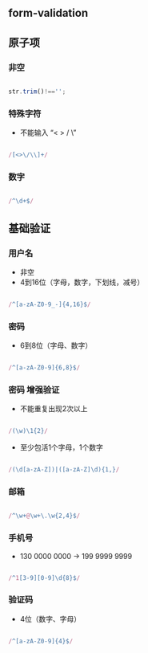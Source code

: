 ## form-validation

## 原子项

### 非空

```js

str.trim()!=='';

```

### 特殊字符

- 不能输入 “< > /  \”

```js

/[<>\/\\]+/

```

### 数字

```js

/^\d+$/

```



## 基础验证

### 用户名

- 非空
- 4到16位（字母，数字，下划线，减号）

```js

/^[a-zA-Z0-9_-]{4,16}$/

```


### 密码

- 6到8位（字母、数字）

```js

/^[a-zA-Z0-9]{6,8}$/

```

### 密码 增强验证

- 不能重复出现2次以上

```js

/(\w)\1{2}/

```


- 至少包活1个字母，1个数字

```js

/(\d[a-zA-Z])|([a-zA-Z]\d){1,}/

```



### 邮箱 


```js

/^\w+@\w+\.\w{2,4}$/

```



### 手机号

- 130 0000 0000 -> 199 9999 9999

```js

/^1[3-9][0-9]\d{8}$/

```

### 验证码

- 4位（数字、字母）

```js

/^[a-zA-Z0-9]{4}$/

```





